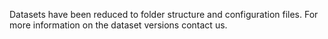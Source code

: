 Datasets have been reduced to folder structure and configuration files. For more information on the dataset versions contact us.